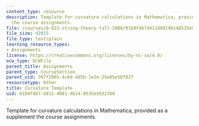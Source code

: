 ```yaml
---
content_type: resource
description: Template for curvature calculations in Mathematica, provided as a supplement
  the course assignments.
file: /courses/8-821-string-theory-fall-2008/01b9f467d41140819b148535e5932f60_curvaturetemplate.nb
file_size: 42915
file_type: text/plain
learning_resource_types:
- Assignments
license: https://creativecommons.org/licenses/by-nc-sa/4.0/
ocw_type: OCWFile
parent_title: Assignments
parent_type: CourseSection
parent_uid: 397f2065-4c6d-4d5b-7e2e-25e65e5bf037
resourcetype: Other
title: Curvature Template
uid: 01b9f467-d411-4081-9b14-8535e5932f60
---
```

Template for curvature calculations in Mathematica, provided as a supplement the course assignments.